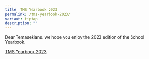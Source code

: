 ```yaml
---
title: TMS Yearbook 2023
permalink: /tms-yearbook-2023/
variant: tiptap
description: ""
---
```

<p>Dear Temasekians, we hope you enjoy the 2023 edition of the School Yearbook.</p>
<p><a href="https://online.fliphtml5.com/cjnla/aflp/#p=1" rel="noopener noreferrer nofollow" target="_blank">TMS Yearbook 2023</a>
</p>